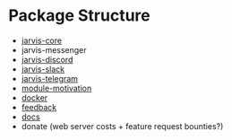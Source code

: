 # Package Structure

* [jarvis-core](https://github.com/the-vision/jarvis-core)
* jarvis-messenger
* [jarvis-discord](https://github.com/the-vision/jarvis-discord)
* [jarvis-slack](https://github.com/the-vision/jarvis-slack)
* [jarvis-telegram](https://github.com/the-vision/jarvis-telegram)
* [module-motivation](https://github.com/the-vision/module-motivation)
* [docker](https://github.com/the-vision/docker)
* [feedback](https://github.com/the-vision/feedback)
* [docs](https://github.com/the-vision/docs)
* donate (web server costs + feature request bounties?)
